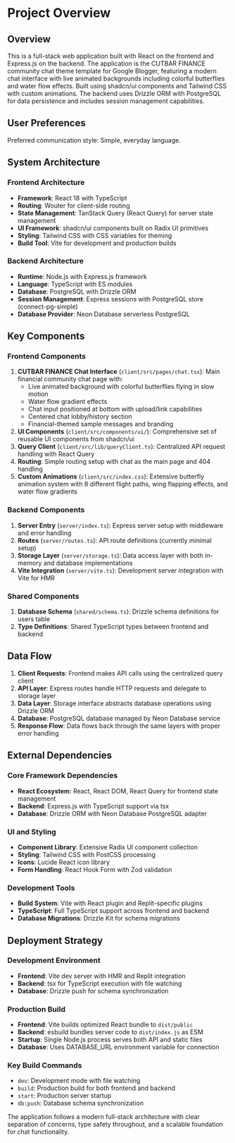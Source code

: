 # Project Overview

## Overview

This is a full-stack web application built with React on the frontend and Express.js on the backend. The application is the CUTBAR FINANCE community chat theme template for Google Blogger, featuring a modern chat interface with live animated backgrounds including colorful butterflies and water flow effects. Built using shadcn/ui components and Tailwind CSS with custom animations. The backend uses Drizzle ORM with PostgreSQL for data persistence and includes session management capabilities.

## User Preferences

Preferred communication style: Simple, everyday language.

## System Architecture

### Frontend Architecture
- **Framework**: React 18 with TypeScript
- **Routing**: Wouter for client-side routing
- **State Management**: TanStack Query (React Query) for server state management
- **UI Framework**: shadcn/ui components built on Radix UI primitives
- **Styling**: Tailwind CSS with CSS variables for theming
- **Build Tool**: Vite for development and production builds

### Backend Architecture
- **Runtime**: Node.js with Express.js framework
- **Language**: TypeScript with ES modules
- **Database**: PostgreSQL with Drizzle ORM
- **Session Management**: Express sessions with PostgreSQL store (connect-pg-simple)
- **Database Provider**: Neon Database serverless PostgreSQL

## Key Components

### Frontend Components
1. **CUTBAR FINANCE Chat Interface** (`client/src/pages/chat.tsx`): Main financial community chat page with:
   - Live animated background with colorful butterflies flying in slow motion
   - Water flow gradient effects
   - Chat input positioned at bottom with upload/link capabilities
   - Centered chat lobby/history section
   - Financial-themed sample messages and branding
2. **UI Components** (`client/src/components/ui/`): Comprehensive set of reusable UI components from shadcn/ui
3. **Query Client** (`client/src/lib/queryClient.ts`): Centralized API request handling with React Query
4. **Routing**: Simple routing setup with chat as the main page and 404 handling
5. **Custom Animations** (`client/src/index.css`): Extensive butterfly animation system with 8 different flight paths, wing flapping effects, and water flow gradients

### Backend Components
1. **Server Entry** (`server/index.ts`): Express server setup with middleware and error handling
2. **Routes** (`server/routes.ts`): API route definitions (currently minimal setup)
3. **Storage Layer** (`server/storage.ts`): Data access layer with both in-memory and database implementations
4. **Vite Integration** (`server/vite.ts`): Development server integration with Vite for HMR

### Shared Components
1. **Database Schema** (`shared/schema.ts`): Drizzle schema definitions for users table
2. **Type Definitions**: Shared TypeScript types between frontend and backend

## Data Flow

1. **Client Requests**: Frontend makes API calls using the centralized query client
2. **API Layer**: Express routes handle HTTP requests and delegate to storage layer
3. **Data Layer**: Storage interface abstracts database operations using Drizzle ORM
4. **Database**: PostgreSQL database managed by Neon Database service
5. **Response Flow**: Data flows back through the same layers with proper error handling

## External Dependencies

### Core Framework Dependencies
- **React Ecosystem**: React, React DOM, React Query for frontend state management
- **Backend**: Express.js with TypeScript support via tsx
- **Database**: Drizzle ORM with Neon Database PostgreSQL adapter

### UI and Styling
- **Component Library**: Extensive Radix UI component collection
- **Styling**: Tailwind CSS with PostCSS processing
- **Icons**: Lucide React icon library
- **Form Handling**: React Hook Form with Zod validation

### Development Tools
- **Build System**: Vite with React plugin and Replit-specific plugins
- **TypeScript**: Full TypeScript support across frontend and backend
- **Database Migrations**: Drizzle Kit for schema migrations

## Deployment Strategy

### Development Environment
- **Frontend**: Vite dev server with HMR and Replit integration
- **Backend**: tsx for TypeScript execution with file watching
- **Database**: Drizzle push for schema synchronization

### Production Build
- **Frontend**: Vite builds optimized React bundle to `dist/public`
- **Backend**: esbuild bundles server code to `dist/index.js` as ESM
- **Startup**: Single Node.js process serves both API and static files
- **Database**: Uses DATABASE_URL environment variable for connection

### Key Build Commands
- `dev`: Development mode with file watching
- `build`: Production build for both frontend and backend
- `start`: Production server startup
- `db:push`: Database schema synchronization

The application follows a modern full-stack architecture with clear separation of concerns, type safety throughout, and a scalable foundation for chat functionality.